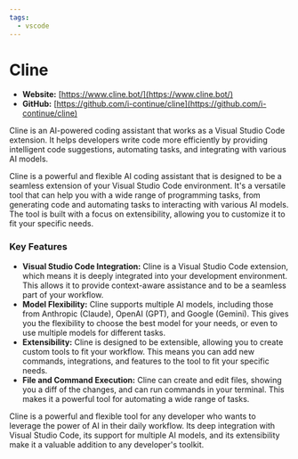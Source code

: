 ```yaml
---
tags:
  - vscode
---
```


# Cline

- **Website:** [https://www.cline.bot/](https://www.cline.bot/)
- **GitHub:** [https://github.com/i-continue/cline](https://github.com/i-continue/cline)

Cline is an AI-powered coding assistant that works as a Visual Studio Code extension. It helps developers write code more efficiently by providing intelligent code suggestions, automating tasks, and integrating with various AI models.

Cline is a powerful and flexible AI coding assistant that is designed to be a seamless extension of your Visual Studio Code environment. It's a versatile tool that can help you with a wide range of programming tasks, from generating code and automating tasks to interacting with various AI models. The tool is built with a focus on extensibility, allowing you to customize it to fit your specific needs.

### Key Features

*   **Visual Studio Code Integration:** Cline is a Visual Studio Code extension, which means it is deeply integrated into your development environment. This allows it to provide context-aware assistance and to be a seamless part of your workflow.
*   **Model Flexibility:** Cline supports multiple AI models, including those from Anthropic (Claude), OpenAI (GPT), and Google (Gemini). This gives you the flexibility to choose the best model for your needs, or even to use multiple models for different tasks.
*   **Extensibility:** Cline is designed to be extensible, allowing you to create custom tools to fit your workflow. This means you can add new commands, integrations, and features to the tool to fit your specific needs.
*   **File and Command Execution:** Cline can create and edit files, showing you a diff of the changes, and can run commands in your terminal. This makes it a powerful tool for automating a wide range of tasks.

Cline is a powerful and flexible tool for any developer who wants to leverage the power of AI in their daily workflow. Its deep integration with Visual Studio Code, its support for multiple AI models, and its extensibility make it a valuable addition to any developer's toolkit.
